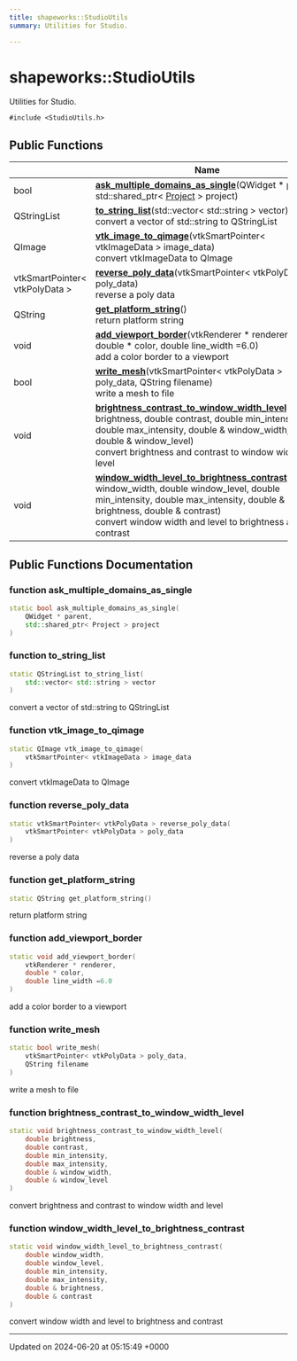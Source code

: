 ```yaml
---
title: shapeworks::StudioUtils
summary: Utilities for Studio. 

---
```


# shapeworks::StudioUtils



Utilities for Studio. 


`#include <StudioUtils.h>`

## Public Functions

|                | Name           |
| -------------- | -------------- |
| bool | **[ask_multiple_domains_as_single](../Classes/classshapeworks_1_1StudioUtils.md#function-ask-multiple-domains-as-single)**(QWidget * parent, std::shared_ptr< [Project](../Classes/classshapeworks_1_1Project.md) > project) |
| QStringList | **[to_string_list](../Classes/classshapeworks_1_1StudioUtils.md#function-to-string-list)**(std::vector< std::string > vector)<br>convert a vector of std::string to QStringList  |
| QImage | **[vtk_image_to_qimage](../Classes/classshapeworks_1_1StudioUtils.md#function-vtk-image-to-qimage)**(vtkSmartPointer< vtkImageData > image_data)<br>convert vtkImageData to QImage  |
| vtkSmartPointer< vtkPolyData > | **[reverse_poly_data](../Classes/classshapeworks_1_1StudioUtils.md#function-reverse-poly-data)**(vtkSmartPointer< vtkPolyData > poly_data)<br>reverse a poly data  |
| QString | **[get_platform_string](../Classes/classshapeworks_1_1StudioUtils.md#function-get-platform-string)**()<br>return platform string  |
| void | **[add_viewport_border](../Classes/classshapeworks_1_1StudioUtils.md#function-add-viewport-border)**(vtkRenderer * renderer, double * color, double line_width =6.0)<br>add a color border to a viewport  |
| bool | **[write_mesh](../Classes/classshapeworks_1_1StudioUtils.md#function-write-mesh)**(vtkSmartPointer< vtkPolyData > poly_data, QString filename)<br>write a mesh to file  |
| void | **[brightness_contrast_to_window_width_level](../Classes/classshapeworks_1_1StudioUtils.md#function-brightness-contrast-to-window-width-level)**(double brightness, double contrast, double min_intensity, double max_intensity, double & window_width, double & window_level)<br>convert brightness and contrast to window width and level  |
| void | **[window_width_level_to_brightness_contrast](../Classes/classshapeworks_1_1StudioUtils.md#function-window-width-level-to-brightness-contrast)**(double window_width, double window_level, double min_intensity, double max_intensity, double & brightness, double & contrast)<br>convert window width and level to brightness and contrast  |

## Public Functions Documentation

### function ask_multiple_domains_as_single

```cpp
static bool ask_multiple_domains_as_single(
    QWidget * parent,
    std::shared_ptr< Project > project
)
```


### function to_string_list

```cpp
static QStringList to_string_list(
    std::vector< std::string > vector
)
```

convert a vector of std::string to QStringList 

### function vtk_image_to_qimage

```cpp
static QImage vtk_image_to_qimage(
    vtkSmartPointer< vtkImageData > image_data
)
```

convert vtkImageData to QImage 

### function reverse_poly_data

```cpp
static vtkSmartPointer< vtkPolyData > reverse_poly_data(
    vtkSmartPointer< vtkPolyData > poly_data
)
```

reverse a poly data 

### function get_platform_string

```cpp
static QString get_platform_string()
```

return platform string 

### function add_viewport_border

```cpp
static void add_viewport_border(
    vtkRenderer * renderer,
    double * color,
    double line_width =6.0
)
```

add a color border to a viewport 

### function write_mesh

```cpp
static bool write_mesh(
    vtkSmartPointer< vtkPolyData > poly_data,
    QString filename
)
```

write a mesh to file 

### function brightness_contrast_to_window_width_level

```cpp
static void brightness_contrast_to_window_width_level(
    double brightness,
    double contrast,
    double min_intensity,
    double max_intensity,
    double & window_width,
    double & window_level
)
```

convert brightness and contrast to window width and level 

### function window_width_level_to_brightness_contrast

```cpp
static void window_width_level_to_brightness_contrast(
    double window_width,
    double window_level,
    double min_intensity,
    double max_intensity,
    double & brightness,
    double & contrast
)
```

convert window width and level to brightness and contrast 

-------------------------------

Updated on 2024-06-20 at 05:15:49 +0000